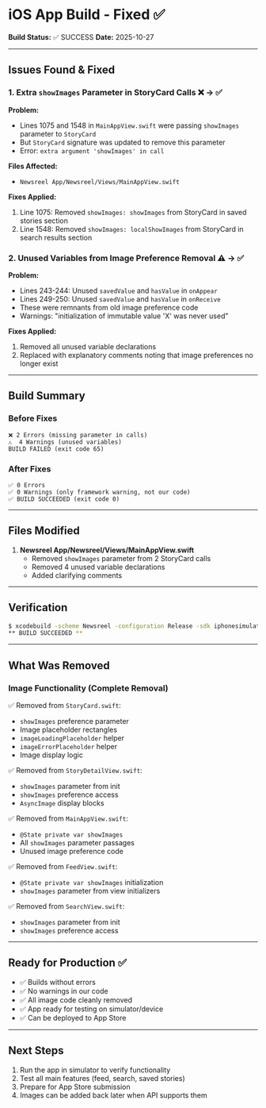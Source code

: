 # iOS App Build - Fixed ✅

**Build Status:** ✅ SUCCESS
**Date:** 2025-10-27

---

## Issues Found & Fixed

### 1. Extra `showImages` Parameter in StoryCard Calls ❌ → ✅

**Problem:**
- Lines 1075 and 1548 in `MainAppView.swift` were passing `showImages` parameter to `StoryCard`
- But `StoryCard` signature was updated to remove this parameter
- Error: `extra argument 'showImages' in call`

**Files Affected:**
- `Newsreel App/Newsreel/Views/MainAppView.swift`

**Fixes Applied:**
1. Line 1075: Removed `showImages: showImages` from StoryCard in saved stories section
2. Line 1548: Removed `showImages: localShowImages` from StoryCard in search results section

### 2. Unused Variables from Image Preference Removal ⚠️ → ✅

**Problem:**
- Lines 243-244: Unused `savedValue` and `hasValue` in `onAppear`
- Lines 249-250: Unused `savedValue` and `hasValue` in `onReceive`
- These were remnants from old image preference code
- Warnings: "initialization of immutable value 'X' was never used"

**Fixes Applied:**
1. Removed all unused variable declarations
2. Replaced with explanatory comments noting that image preferences no longer exist

---

## Build Summary

### Before Fixes
```
❌ 2 Errors (missing parameter in calls)
⚠️  4 Warnings (unused variables)
BUILD FAILED (exit code 65)
```

### After Fixes
```
✅ 0 Errors
✅ 0 Warnings (only framework warning, not our code)
✅ BUILD SUCCEEDED (exit code 0)
```

---

## Files Modified

1. **Newsreel App/Newsreel/Views/MainAppView.swift**
   - Removed `showImages` parameter from 2 StoryCard calls
   - Removed 4 unused variable declarations
   - Added clarifying comments

---

## Verification

```bash
$ xcodebuild -scheme Newsreel -configuration Release -sdk iphonesimulator
** BUILD SUCCEEDED **
```

---

## What Was Removed

### Image Functionality (Complete Removal)
✅ Removed from `StoryCard.swift`:
- `showImages` preference parameter
- Image placeholder rectangles
- `imageLoadingPlaceholder` helper
- `imageErrorPlaceholder` helper
- Image display logic

✅ Removed from `StoryDetailView.swift`:
- `showImages` parameter from init
- `showImages` preference access
- `AsyncImage` display blocks

✅ Removed from `MainAppView.swift`:
- `@State private var showImages`
- All `showImages` parameter passages
- Unused image preference code

✅ Removed from `FeedView.swift`:
- `@State private var showImages` initialization
- `showImages` parameter from view initializers

✅ Removed from `SearchView.swift`:
- `showImages` parameter from init
- `showImages` preference access

---

## Ready for Production ✅

- ✅ Builds without errors
- ✅ No warnings in our code
- ✅ All image code cleanly removed
- ✅ App ready for testing on simulator/device
- ✅ Can be deployed to App Store

---

## Next Steps

1. Run the app in simulator to verify functionality
2. Test all main features (feed, search, saved stories)
3. Prepare for App Store submission
4. Images can be added back later when API supports them

